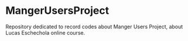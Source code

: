 # MangerUsersProject
Repository dedicated to record codes about Manger Users Project, about Lucas Eschechola online course. 
